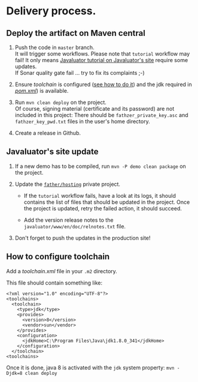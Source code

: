 # Delivery process.

## Deploy the artifact on Maven central

1. Push the code in `master` branch.  
It will trigger some workflows. Please note that `tutorial` workflow may fail! It only means [Javaluator tutorial on Javaluator's site](https://javaluator.fathzer.com) require some updates.  
If Sonar quality gate fail ... try to fix its complaints ;-)

2. Ensure *toolchain* is configured ([see how to do it](#HowToConfigureToolchain)) and the jdk required in [*pom.xml*](https://github.com/fathzer/javaluator/blob/master/pom.xml)) is available.

3. Run `mvn clean deploy` on the project.  
Of course, signing material (certificate and its password) are not included in this project: There should be `fathzer_private_key.asc` and `fathzer_key_pwd.txt` files in the user's home directory.

3. Create a release in Github.

## Javaluator's site update

1. If a new demo has to be compiled, run `mvn -P demo clean package` on the project.

2. Update the [`father/hosting`](https://github.com/fathzer/hosting) private project.
	- If the `tutorial` workflow fails, have a look at its logs, it should contains the list of files that should be updated in the project. Once the project is updated, retry the failed action, it should succeed.

	- Add the version release notes to the `javaluator/www/en/doc/relnotes.txt` file. 

3. Don't forget to push the updates in the production site!

## How to configure toolchain
Add a *toolchain.xml* file in your `.m2` directory.

This file should contain something like:  
```
<?xml version="1.0" encoding="UTF-8"?>
<toolchains>
  <toolchain>
    <type>jdk</type>
    <provides>
      <version>8</version>
      <vendor>sun</vendor>
    </provides>
    <configuration>
      <jdkHome>C:\Program Files\Java\jdk1.8.0_341</jdkHome>
    </configuration>
  </toolchain>
<toolchains>
```
Once it is done, java 8 is activated with the `jdk` system property: `mvn -Djdk=8 clean deploy`

